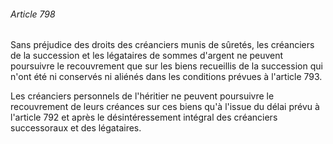 ###### Article 798

Sans préjudice des droits des créanciers munis de sûretés, les créanciers de la succession et les légataires de sommes d'argent ne peuvent poursuivre le recouvrement que sur les biens recueillis de la succession qui n'ont été ni conservés ni aliénés dans les conditions prévues à l'article 793.

Les créanciers personnels de l'héritier ne peuvent poursuivre le recouvrement de leurs créances sur ces biens qu'à l'issue du délai prévu à l'article 792 et après le désintéressement intégral des créanciers successoraux et des légataires.

